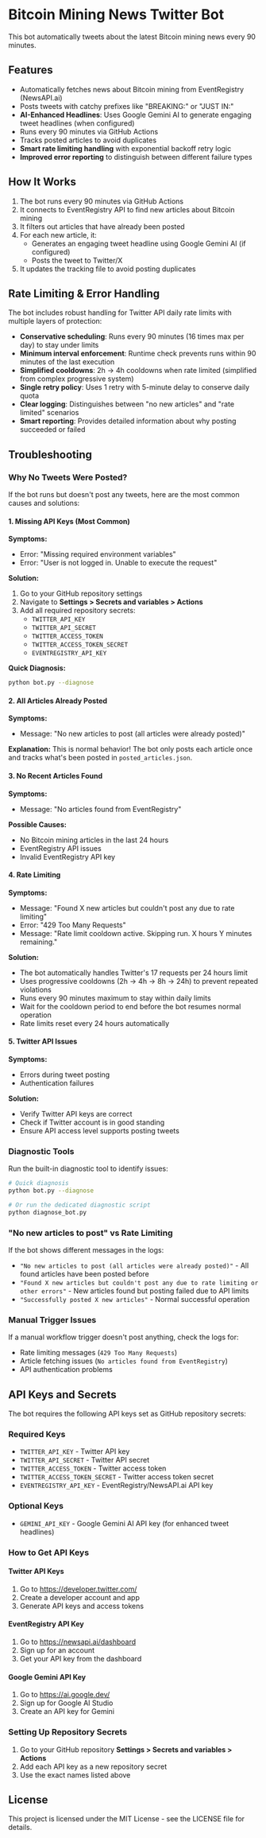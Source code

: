 # Bitcoin Mining News Twitter Bot

This bot automatically tweets about the latest Bitcoin mining news every 90 minutes.

## Features

- Automatically fetches news about Bitcoin mining from EventRegistry (NewsAPI.ai)
- Posts tweets with catchy prefixes like "BREAKING:" or "JUST IN:"
- **AI-Enhanced Headlines**: Uses Google Gemini AI to generate engaging tweet headlines (when configured)
- Runs every 90 minutes via GitHub Actions
- Tracks posted articles to avoid duplicates
- **Smart rate limiting handling** with exponential backoff retry logic
- **Improved error reporting** to distinguish between different failure types

## How It Works

1. The bot runs every 90 minutes via GitHub Actions
2. It connects to EventRegistry API to find new articles about Bitcoin mining
3. It filters out articles that have already been posted
4. For each new article, it:
   - Generates an engaging tweet headline using Google Gemini AI (if configured)
   - Posts the tweet to Twitter/X
5. It updates the tracking file to avoid posting duplicates


## Rate Limiting & Error Handling

The bot includes robust handling for Twitter API daily rate limits with multiple layers of protection:

- **Conservative scheduling**: Runs every 90 minutes (16 times max per day) to stay under limits
- **Minimum interval enforcement**: Runtime check prevents runs within 90 minutes of the last execution
- **Simplified cooldowns**: 2h → 4h cooldowns when rate limited (simplified from complex progressive system)
- **Single retry policy**: Uses 1 retry with 5-minute delay to conserve daily quota
- **Clear logging**: Distinguishes between "no new articles" and "rate limited" scenarios
- **Smart reporting**: Provides detailed information about why posting succeeded or failed

## Troubleshooting

### Why No Tweets Were Posted?

If the bot runs but doesn't post any tweets, here are the most common causes and solutions:

#### 1. Missing API Keys (Most Common)
**Symptoms:**
- Error: "Missing required environment variables"
- Error: "User is not logged in. Unable to execute the request"

**Solution:**
1. Go to your GitHub repository settings
2. Navigate to **Settings > Secrets and variables > Actions**
3. Add all required repository secrets:
   - `TWITTER_API_KEY`
   - `TWITTER_API_SECRET`
   - `TWITTER_ACCESS_TOKEN`
   - `TWITTER_ACCESS_TOKEN_SECRET`
   - `EVENTREGISTRY_API_KEY`

**Quick Diagnosis:**
```bash
python bot.py --diagnose
```

#### 2. All Articles Already Posted
**Symptoms:**
- Message: "No new articles to post (all articles were already posted)"

**Explanation:**
This is normal behavior! The bot only posts each article once and tracks what's been posted in `posted_articles.json`.

#### 3. No Recent Articles Found
**Symptoms:**
- Message: "No articles found from EventRegistry"

**Possible Causes:**
- No Bitcoin mining articles in the last 24 hours
- EventRegistry API issues
- Invalid EventRegistry API key

#### 4. Rate Limiting
**Symptoms:**
- Message: "Found X new articles but couldn't post any due to rate limiting"
- Error: "429 Too Many Requests"
- Message: "Rate limit cooldown active. Skipping run. X hours Y minutes remaining."

**Solution:**
- The bot automatically handles Twitter's 17 requests per 24 hours limit
- Uses progressive cooldowns (2h → 4h → 8h → 24h) to prevent repeated violations
- Runs every 90 minutes maximum to stay within daily limits
- Wait for the cooldown period to end before the bot resumes normal operation
- Rate limits reset every 24 hours automatically

#### 5. Twitter API Issues
**Symptoms:**
- Errors during tweet posting
- Authentication failures

**Solution:**
- Verify Twitter API keys are correct
- Check if Twitter account is in good standing
- Ensure API access level supports posting tweets

### Diagnostic Tools

Run the built-in diagnostic tool to identify issues:

```bash
# Quick diagnosis
python bot.py --diagnose

# Or run the dedicated diagnostic script
python diagnose_bot.py
```

### "No new articles to post" vs Rate Limiting

If the bot shows different messages in the logs:

- `"No new articles to post (all articles were already posted)"` - All found articles have been posted before
- `"Found X new articles but couldn't post any due to rate limiting or other errors"` - New articles found but posting failed due to API limits
- `"Successfully posted X new articles"` - Normal successful operation

### Manual Trigger Issues

If a manual workflow trigger doesn't post anything, check the logs for:
- Rate limiting messages (`429 Too Many Requests`)
- Article fetching issues (`No articles found from EventRegistry`)
- API authentication problems

## API Keys and Secrets

The bot requires the following API keys set as GitHub repository secrets:

### Required Keys
- `TWITTER_API_KEY` - Twitter API key
- `TWITTER_API_SECRET` - Twitter API secret
- `TWITTER_ACCESS_TOKEN` - Twitter access token
- `TWITTER_ACCESS_TOKEN_SECRET` - Twitter access token secret
- `EVENTREGISTRY_API_KEY` - EventRegistry/NewsAPI.ai API key

### Optional Keys
- `GEMINI_API_KEY` - Google Gemini AI API key (for enhanced tweet headlines)

### How to Get API Keys

#### Twitter API Keys
1. Go to https://developer.twitter.com/
2. Create a developer account and app
3. Generate API keys and access tokens

#### EventRegistry API Key
1. Go to https://newsapi.ai/dashboard
2. Sign up for an account
3. Get your API key from the dashboard

#### Google Gemini API Key
1. Go to https://ai.google.dev/
2. Sign up for Google AI Studio
3. Create an API key for Gemini

### Setting Up Repository Secrets
1. Go to your GitHub repository **Settings > Secrets and variables > Actions**
2. Add each API key as a new repository secret
3. Use the exact names listed above

## License

This project is licensed under the MIT License - see the LICENSE file for details.
